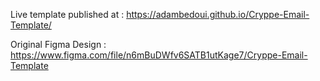 Live template published at : https://adambedoui.github.io/Cryppe-Email-Template/

Original Figma Design : https://www.figma.com/file/n6mBuDWfv6SATB1utKage7/Cryppe-Email-Template
